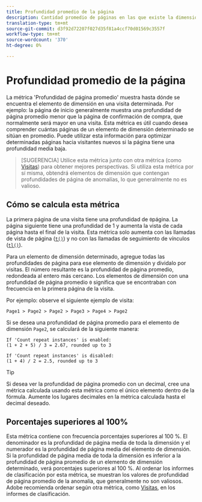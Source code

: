 ```yaml
---
title: Profundidad promedio de la página
description: Cantidad promedio de páginas en las que existe la dimensión.
translation-type: tm+mt
source-git-commit: d3f92d72207f027d35f81a4ccf70d01569c3557f
workflow-type: tm+mt
source-wordcount: '370'
ht-degree: 0%

---
```



# Profundidad promedio de la página

La métrica &#39;Profundidad de página promedio&#39; muestra hasta dónde se encuentra el elemento de dimensión en una visita determinada. Por ejemplo: la página de inicio generalmente muestra una profundidad de página promedio menor que la página de confirmación de compra, que normalmente será mayor en una visita. Esta métrica es útil cuando desea comprender cuántas páginas de un elemento de dimensión determinado se sitúan en promedio. Puede utilizar esta información para optimizar determinadas páginas hacia visitantes nuevos si la página tiene una profundidad media baja.

>[SUGERENCIA] Utilice esta métrica junto con otra métrica (como [Visitas](visits.md)) para obtener mejores perspectivas. Si utiliza esta métrica por sí misma, obtendrá elementos de dimensión que contengan profundidades de página de anomalías, lo que generalmente no es valioso.

## Cómo se calcula esta métrica

La primera página de una visita tiene una profundidad de `0`página. La página siguiente tiene una profundidad de 1 y aumenta la vista de cada página hasta el final de la visita. Esta métrica solo aumenta con las llamadas de vista de página ([`t()`](/help/implement/vars/functions/t-method.md)) y no con las llamadas de seguimiento de vínculos ([`tl()`](/help/implement/vars/functions/tl-method.md)).

Para un elemento de dimensión determinado, agregue todas las profundidades de página para ese elemento de dimensión y dividalo por visitas. El número resultante es la profundidad de página promedio, redondeada al entero más cercano. Los elementos de dimensión con una profundidad de página promedio `0` significa que se encontraban con frecuencia en la primera página de la visita.

Por ejemplo: observe el siguiente ejemplo de visita:

```text
Page1 > Page2 > Page2 > Page3 > Page4 > Page2
```

Si se desea una profundidad de página promedio para el elemento de dimensión `Page2`, se calculará de la siguiente manera:

```text
If 'Count repeat instances' is enabled:
(1 + 2 + 5) / 3 = 2.67, rounded up to 3

If 'Count repeat instances' is disabled:
(1 + 4) / 2 = 2.5, rounded up to 3
```

>[!TIP]
>
>Si desea ver la profundidad de página promedio con un decimal, cree una métrica calculada usando esta métrica como el único elemento dentro de la fórmula. Aumente los lugares decimales en la métrica calculada hasta el decimal deseado.

## Porcentajes superiores al 100%

Esta métrica contiene con frecuencia porcentajes superiores al 100 %. El denominador es la profundidad de página media de toda la dimensión y el numerador es la profundidad de página media del elemento de dimensión. Si la profundidad de página media de toda la dimensión es inferior a la profundidad de página promedio de un elemento de dimensión determinado, verá porcentajes superiores al 100 %. Al ordenar los informes de clasificación por esta métrica, se muestran los valores de profundidad de página promedio de la anomalía, que generalmente no son valiosos. Adobe recomienda ordenar según otra métrica, como [Visitas](visits.md), en los informes de clasificación.
